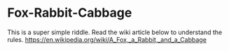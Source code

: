 # Fox-Rabbit-Cabbage

This is a super simple riddle. Read the wiki article below to understand the rules.
https://en.wikipedia.org/wiki/A_Fox,_a_Rabbit,_and_a_Cabbage
